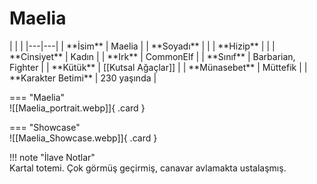 # Maelia   
  
<div class="grid" markdown>  
|  |  |  
|---|---|  
| **İsim** | Maelia |  
| **Soyadı** |  |  
| **Hizip** |  |  
| **Cinsiyet** | Kadın |  
| **Irk** | CommonElf |  
| **Sınıf** | Barbarian, Fighter |  
| **Kütük** | [[Kutsal Ağaçlar]] |  
| **Münasebet** | Müttefik |  
| **Karakter Betimi** | 230 yaşında |  
  
=== "Maelia"  
	![[Maelia_portrait.webp]]{ .card }  
  
=== "Showcase"  
	![[Maelia_Showcase.webp]]{ .card }  
  
</div>  
  
!!! note "İlave Notlar"  
	Kartal totemi. Çok görmüş geçirmiş, canavar avlamakta ustalaşmış.  
